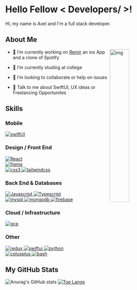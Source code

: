 <h1> Hello Fellow < Developers/ >!</h1>
<!--<img src = "https://raw.githubusercontent.com/MartinHeinz/MartinHeinz/master/wave.gif" style="width: '50px'"> -->
<p align='center'>

</p>
<div size='20px'> Hi, my name is Axel and I'm a full stack developer.
</div>

<h2> About Me </h2>
<img width="35%" align="right" alt="img" src="https://images.prismic.io/www-static/9544065f-de1e-47c3-9f17-806b84c292c0_Kubernetes_FullStack_blog.png?auto=compress,format"/>


- 🔭 I’m currently working on [Remir](https://github.com/b1ack0u7/Remir.git) an ios App and a clone of Spotify

- 🌱 I’m currently studing at college

- 🤜 I’m looking to collaborate or help on issues

<!-- - 👨‍💻 All of my projects are available at [Portfolio] -->

- 💬 Talk to me about SwiftUI, UX ideas or Freelancing Opportunites
  
<h2> Skills </h2>
<!-- <img src = "https://media2.giphy.com/media/QssGEmpkyEOhBCb7e1/giphy.gif?cid=ecf05e47a0n3gi1bfqntqmob8g9aid1oyj2wr3ds3mg700bl&rid=giphy.gif" width = 32px> -->
<p align="left"> 
  
<h3> Mobile </h3>
<a href="https://developer.apple.com/xcode/swiftui/" target="_blank"> <img src="https://img.shields.io/badge/iOS-000000?style=for-the-badge&logo=ios&logoColor=white" alt="swiftUI"/> </a>
 
<h3> Design / Front End </h3>
<a href="https://es.reactjs.org/docs/getting-started.html" target="_blank"> <img src="https://img.shields.io/badge/React-20232A?style=for-the-badge&logo=react&logoColor=61DAFB" alt="React"/> </a> 
<br>
<a href="https://www.figma.com/" target="_blank"> <img src="https://img.shields.io/badge/figma-161637?style=for-the-badge&logo=figma&logoColor=00e5ff" alt="figma"/> </a>
<br>
<a href="https://www.w3schools.com/css/" target="_blank"> <img src="https://img.shields.io/badge/CSS-239120?&style=for-the-badge&logo=css3&logoColor=white" alt="css3"/> </a>
<a href="https://tailwindcss.com/" target="_blank"> <img src="https://img.shields.io/badge/Tailwind_CSS-38B2AC?style=for-the-badge&logo=tailwind-css&logoColor=white" alt="tailwindcss"/> </a>

<h3> Back End & Databases </h3>
<a href="https://developer.mozilla.org/en-US/docs/Web/JavaScript" target="_blank"> <img src="https://img.shields.io/badge/JavaScript-323330?style=for-the-badge&logo=javascript&logoColor=F7DF1E" alt="Javascript"/> </a>
<a href="https://www.typescriptlang.org" target="_blank"> <img src="https://img.shields.io/badge/TypeScript-007ACC?style=for-the-badge&logo=typescript&logoColor=white" alt="Typescript"/> </a>
<br>
<a href="https://www.mysql.com/" target="_blank"> <img src="https://img.shields.io/badge/MySQL-00000F?style=for-the-badge&logo=mysql&logoColor=white" alt="mysql"/> </a>
<a href="https://www.mongodb.com" target="_blank"> <img src="https://img.shields.io/badge/MongoDB-4EA94B?style=for-the-badge&logo=mongodb&logoColor=white" alt="mongodb"/> </a>
<a href="https://firebase.google.com/" target="_blank"> <img src="https://img.shields.io/badge/firebase-%23039BE5.svg?style=for-the-badge&logo=firebase" alt="firebase"/> </a>

<h3>Cloud / Infrastructure</h3>
<a href="https://cloud.google.com/?hl=es" target="_blank"> <img src="https://img.shields.io/badge/GoogleCloud-%234285F4.svg?style=for-the-badge&logo=google-cloud&logoColor=white" alt="gcp"/> </a>

<h3> Other </h3>
<a href="https://es.redux.js.org" target="_blank"> <img src="https://img.shields.io/badge/Redux-593D88?style=for-the-badge&logo=redux&logoColor=white" alt="redux"/> </a> 
<a href="https://developer.apple.com/xcode/swiftui/" target="_blank"> <img src="https://img.shields.io/badge/Swift-FF4500?style=for-the-badge&logo=swift&logoColor=white" alt="swiftui"/> </a> 
<a href="https://www.python.org" target="_blank"> <img src="https://img.shields.io/badge/Python-3776AB?style=for-the-badge&logo=python&logoColor=white" alt="python"/> </a>
<br>
<a href="https://www.w3schools.com/cpp/" target="_blank"> <img src="https://img.shields.io/badge/C%2B%2B-00599C?style=for-the-badge&logo=c%2B%2B&logoColor=white" alt="cplusplus"/> </a> 
<a href="https://www.gnu.org/software/bash/" target="_blank"> <img src="https://img.shields.io/badge/Shell_Script-121011?style=for-the-badge&logo=gnu-bash&logoColor=white" alt="bash"/> </a>
</p>

<!--
<a href="https://kotlinlang.org/" target="_blank"> <img src="https://img.shields.io/badge/Kotlin-543DE0?&style=for-the-badge&logo=kotlin&logoColor=white" alt="kotlin"/> </a> 

<a href="https://developer.android.com/studio" target="_blank"> <img src="https://img.shields.io/badge/Android-3DDC84?style=for-the-badge&logo=android&logoColor=white" alt="Android"/> </a>

<h2> Connect with me <img src='https://raw.githubusercontent.com/ShahriarShafin/ShahriarShafin/main/Assets/handshake.gif' width="100px"> </h2>
<a href = 'https://www.github.com/b1ack0u7'> <img width = '32px' align= 'center' src="https://raw.githubusercontent.com/rahulbanerjee26/githubAboutMeGenerator/main/icons/github.svg"/></a> 


<h2> Stuff I worked on last week  <img src = "https://media1.giphy.com/media/JZ40cnfnN11KycrvMF/giphy.gif?cid=ecf05e47a0n3gi1bfqntqmob8g9aid1oyj2wr3ds3mg700bl&rid=giphy.gif" width = 70px> </h2>
<a href="https://github.com/anuraghazra/github-readme-stats">
<img align="center" src="https://github-readme-stats.vercel.app/api/wakatime?username=@rahulbanerjee26&compact=True"/>
</a>
<br>
-->

<h2> My GitHub Stats </h2>

![Anurag's GitHub stats](https://github-readme-stats.vercel.app/api?username=b1ack0u7&count_private=true&theme=dracula&hide_border=true&bg_color=0D1117&title_color=c92e53&icon_color=c92e53)
[![Top Langs](https://github-readme-stats.vercel.app/api/top-langs/?username=b1ack0u7&layout=compact&theme=dracula&&hide_border=true&bg_color=0D1117&title_color=c92e53&icon_color=c92e53&langs_count=10&hide=ASP.NET)](https://github.com/anuraghazra/github-readme-stats)

<!--
![Jokes Card](https://readme-jokes.vercel.app/api?theme=default)
-->
